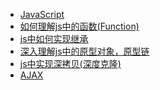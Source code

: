 * [JavaScript](https://developer.mozilla.org/zh-CN/docs/Learn/JavaScript)
* [如何理解js中的函数(Function)](/前端/JavaScript/如何理解js中的函数(Function) "如何理解js中的函数(Function)")
* [js中如何实现继承](/前端/JavaScript/js中如何实现继承 "js中如何实现继承")
* [深入理解js中的原型对象，原型链](/前端/JavaScript/深入理解js中的原型对象，原型链 "深入理解js中的原型对象，原型链")
* [js中实现深拷贝(深度克隆)](/前端/JavaScript/js中实现深拷贝(深度克隆) "js中实现深拷贝(深度克隆)")
* [AJAX](/前端/JavaScript/AJAX "AJAX")
